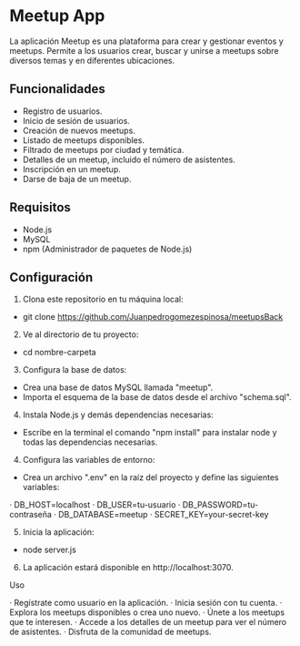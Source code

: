 # Meetup App

La aplicación Meetup es una plataforma para crear y gestionar eventos y meetups. Permite a los usuarios crear, buscar y unirse a meetups sobre diversos temas y en diferentes ubicaciones.

## Funcionalidades

- Registro de usuarios.
- Inicio de sesión de usuarios.
- Creación de nuevos meetups.
- Listado de meetups disponibles.
- Filtrado de meetups por ciudad y temática.
- Detalles de un meetup, incluido el número de asistentes.
- Inscripción en un meetup.
- Darse de baja de un meetup.

## Requisitos

- Node.js
- MySQL
- npm (Administrador de paquetes de Node.js)

## Configuración

1. Clona este repositorio en tu máquina local:

- git clone https://github.com/Juanpedrogomezespinosa/meetupsBack

2. Ve al directorio de tu proyecto:

- cd nombre-carpeta

3. Configura la base de datos:

- Crea una base de datos MySQL llamada "meetup".
- Importa el esquema de la base de datos desde el archivo "schema.sql".

4. Instala Node.js y demás dependencias necesarias:

- Escribe en la terminal el comando "npm install" para instalar node y todas las dependencias necesarias.

4. Configura las variables de entorno:

- Crea un archivo ".env" en la raíz del proyecto y define las siguientes variables:

· DB_HOST=localhost
· DB_USER=tu-usuario
· DB_PASSWORD=tu-contraseña
· DB_DATABASE=meetup
· SECRET_KEY=your-secret-key

5. Inicia la aplicación:

- node server.js

6. La aplicación estará disponible en http://localhost:3070.

Uso

· Regístrate como usuario en la aplicación.
· Inicia sesión con tu cuenta.
· Explora los meetups disponibles o crea uno nuevo.
· Únete a los meetups que te interesen.
· Accede a los detalles de un meetup para ver el número de asistentes.
· Disfruta de la comunidad de meetups.
